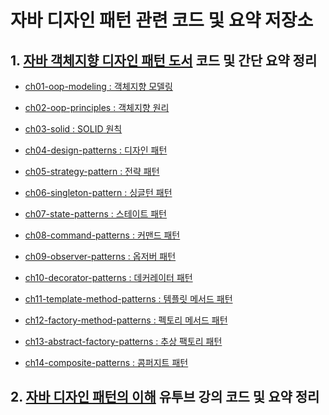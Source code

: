 
# 자바 디자인 패턴 관련 코드 및 요약 저장소


## 1. [자바 객체지향 디자인 패턴 도서](http://www.yes24.com/24/Goods/12501269?Acode=101) 코드 및 간단 요약 정리

- [ch01-oop-modeling : 객체지향 모델링](https://github.com/walbatrossw/java-design-patterns/blob/master/ch01-oop-modeling/ch01-oop-modeling.md)

- [ch02-oop-principles : 객체지향 원리](https://github.com/walbatrossw/java-design-patterns/blob/master/ch02-oop-principles/ch02-oop-principles.md)

- [ch03-solid : SOLID 원칙](https://github.com/walbatrossw/java-design-patterns/blob/master/ch03-solid/ch03-solid.md)

- [ch04-design-patterns : 디자인 패턴](https://github.com/walbatrossw/java-design-patterns/blob/master/ch04-design-patterns/ch04-design-patterns.md)

- [ch05-strategy-pattern : 전략 패턴](https://github.com/walbatrossw/java-design-patterns/blob/master/ch05-strategy-pattern/ch05-strategy-pattern.md)

- [ch06-singleton-pattern : 싱글턴 패턴](https://github.com/walbatrossw/java-design-patterns/blob/master/ch06-singleton-patterns/ch06-singleton-patterns.md)

- [ch07-state-patterns : 스테이트 패턴](https://github.com/walbatrossw/java-design-patterns/blob/master/ch07-state-patterns/ch07-state-patterns.md)

- [ch08-command-patterns : 커맨드 패턴](https://github.com/walbatrossw/java-design-patterns/blob/master/ch08-command-patterns/ch08-command-patterns.md)

- [ch09-observer-patterns : 옵저버 패턴](https://github.com/walbatrossw/java-design-patterns/blob/master/ch09-observer-patterns/ch09-observer-patterns.md)

- [ch10-decorator-patterns : 데커레이터 패턴](https://github.com/walbatrossw/java-design-patterns/blob/master/ch10-decorator-patterns/ch10-decorator-patterns.md)

- [ch11-template-method-patterns : 템플릿 메서드 패턴](https://github.com/walbatrossw/java-design-patterns/blob/master/ch11-template-method-patterns/ch11-template-method-patterns.md)

- [ch12-factory-method-patterns : 펙토리 메서드 패턴]()

- [ch13-abstract-factory-patterns : 추상 팩토리 패턴]()

- [ch14-composite-patterns : 콤퍼지트 패턴]()

## 2. [자바 디자인 패턴의 이해](https://www.youtube.com/watch?v=UEjsbd3IZvA&list=PLsoscMhnRc7pPsRHmgN4M8tqUdWZzkpxY) 유투브 강의 코드 및 요약 정리

